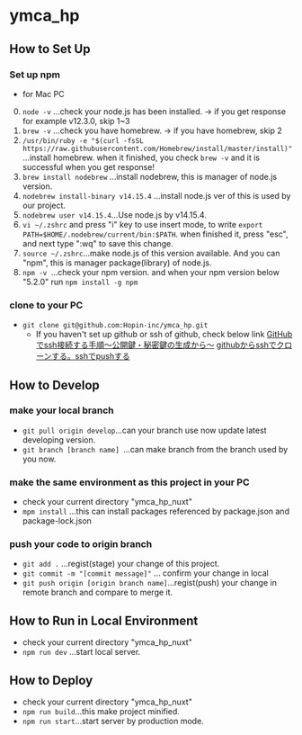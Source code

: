 # ymca_hp
## How to Set Up
### Set up npm
- for Mac PC
0. `node -v` ...check your node.js has been installed.
  -> if you get response for example v12.3.0, skip 1~3
1. `brew -v` ...check you have homebrew. -> if you have homebrew, skip 2
2. ```/usr/bin/ruby -e "$(curl -fsSL https://raw.githubusercontent.com/Homebrew/install/master/install)"```...install homebrew.
  when it finished, you check `brew -v` and it is successful when you get response!
3. `brew install nodebrew` ...install nodebrew, this is manager of node.js version.
4. `nodebrew install-binary v14.15.4` ...install node.js ver of this is used by our project.
5. `nodebrew user v14.15.4`...Use node.js by v14.15.4.
6. `vi ~/.zshrc` and press "i" key to use insert mode, to write `export PATH=$HOME/.nodebrew/current/bin:$PATH`. when finished it, press "esc", and next type ":wq" to save this change.
7. `source ~/.zshrc`...make node.js of this version available.
  And you can "npm", this is manager package(library) of node.js.
8. `npm -v `...check your npm version.
  and when your npm version below "5.2.0" run `npm install -g npm`
### clone to your PC
- `git clone git@github.com:Hopin-inc/ymca_hp.git`
  - If you haven't set up github or ssh of github, check below link
    [GitHubでssh接続する手順〜公開鍵・秘密鍵の生成から〜](https://qiita.com/shizuma/items/2b2f873a0034839e47ce)
    [githubからsshでクローンする。sshでpushする](https://qiita.com/dorara/items/942485e064f3e2bdd4f7)

## How to Develop
### make your local branch
- `git pull origin develop`...can your branch use now update latest developing version.
- `git branch [branch name] `...can make branch from the branch used by you now.

### make the same environment as this project in your PC
- check your current directory "ymca_hp_nuxt"
- `mpm install` ...this can install packages referenced by package.json and package-lock.json

### push your code to origin branch
- `git add .` ...regist(stage) your change of this project.
- `git commit -m "[commit message]"` ... confirm your change in local
- `git push origin [origin branch name]`...regist(push) your change in remote branch and compare to merge it.

## How to Run in Local Environment
- check your current directory "ymca_hp_nuxt"
- `npm run dev` ...start local server.

## How to Deploy
- check your current directory "ymca_hp_nuxt"
- `npm run build`...this make project minified.
- `npm run start`...start server by production mode.
